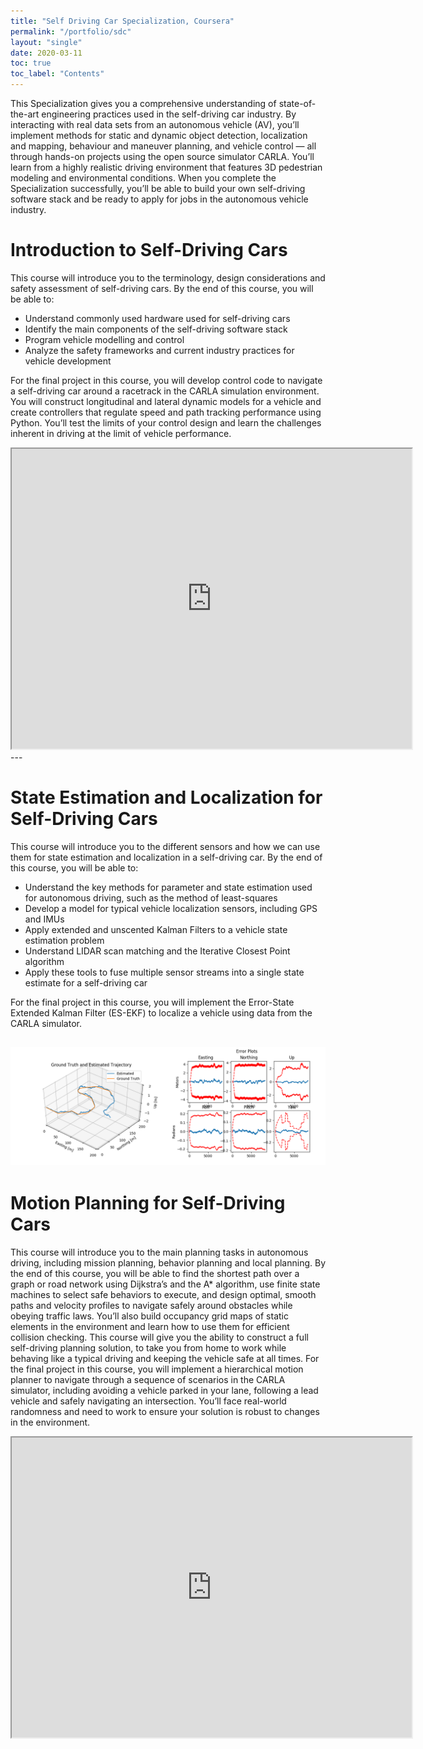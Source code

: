 ```yaml
---
title: "Self Driving Car Specialization, Coursera"
permalink: "/portfolio/sdc"
layout: "single"
date: 2020-03-11
toc: true
toc_label: "Contents"
---
```


This Specialization gives you a comprehensive understanding of state-of-the-art engineering practices used in the self-driving car industry. By interacting with real data sets from an autonomous vehicle (AV), you’ll implement methods for static and dynamic object detection, localization and mapping, behaviour and maneuver planning, and vehicle control ― all through hands-on projects using the open source simulator CARLA. You’ll learn from a highly realistic driving environment that features 3D pedestrian modeling and environmental conditions. When you complete the Specialization successfully, you’ll be able to build your own self-driving software stack and be ready to apply for jobs in the autonomous vehicle industry.


# Introduction to Self-Driving Cars
This course will introduce you to the terminology, design considerations and safety assessment of self-driving cars. By the end of this course, you will be able to:

- Understand commonly used hardware used for self-driving cars
- Identify the main components of the self-driving software stack
- Program vehicle modelling and control
- Analyze the safety frameworks and current industry practices for vehicle development

For the final project in this course, you will develop control code to navigate a self-driving car around a racetrack in the CARLA simulation environment. You will construct longitudinal and lateral dynamic models for a vehicle and create controllers that regulate speed and path tracking performance using Python. You’ll test the limits of your control design and learn the challenges inherent in driving at the limit of vehicle performance.
<iframe src="https://drive.google.com/file/d/1kIiFTZDUElGRFHiIlKq0YgMmimpy1BG_/preview" width="640" height="480" allow="autoplay"></iframe>
---

# State Estimation and Localization for Self-Driving Cars
This course will introduce you to the different sensors and how we can use them for state estimation and localization in a self-driving car. By the end of this course, you will be able to:

- Understand the key methods for parameter and state estimation used for autonomous driving, such as the method of least-squares
- Develop a model for typical vehicle localization sensors, including GPS and IMUs
- Apply extended and unscented Kalman Filters to a vehicle state estimation problem
- Understand LIDAR scan matching and the Iterative Closest Point algorithm
- Apply these tools to fuse multiple sensor streams into a single state estimate for a self-driving car

For the final project in this course, you will implement the Error-State Extended Kalman Filter (ES-EKF) to localize a vehicle using data from the CARLA simulator.

![](/images/projects/coursera_sdc/state_estimation.png)
---

# Motion Planning for Self-Driving Cars
This course will introduce you to the main planning tasks in autonomous driving, including mission planning, behavior planning and local planning. By the end of this course, you will be able to find the shortest path over a graph or road network using Dijkstra’s and the A* algorithm, use finite state machines to select safe behaviors to execute, and design optimal, smooth paths and velocity profiles to navigate safely around obstacles while obeying traffic laws. You’ll also build occupancy grid maps of static elements in the environment and learn how to use them for efficient collision checking. This course will give you the ability to construct a full self-driving planning solution, to take you from home to work while behaving like a typical driving and keeping the vehicle safe at all times. For the final project in this course, you will implement a hierarchical motion planner to navigate through a sequence of scenarios in the CARLA simulator, including avoiding a vehicle parked in your lane, following a lead vehicle and safely navigating an intersection. You’ll face real-world randomness and need to work to ensure your solution is robust to changes in the environment.

<iframe src="https://drive.google.com/file/d/1ewxcHolJEFGBOPj3-3tJbzef8WgMuF3W/preview" width="640" height="480" allow="autoplay"></iframe>
